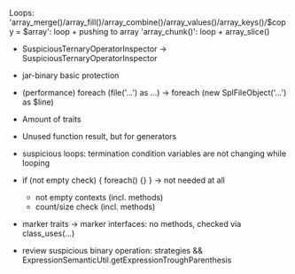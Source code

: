 Loops:
    'array_merge()/array_fill()/array_combine()/array_values()/array_keys()/$copy = $array': loop + pushing to array
    'array_chunk()':                                                                         loop + array_slice()

- SuspiciousTernaryOperatorInspector -> SuspiciousTernaryOperatorInspector
- jar-binary basic protection
- (performance) foreach (file('...') as ...) -> foreach (new SplFileObject('...') as $line)

- Amount of traits
- Unused function result, but for generators
- suspicious loops: termination condition variables are not changing while looping
- if (not empty check) { foreach() {} } -> not needed at all
    - not empty contexts (incl. methods)
    - count/size check (incl. methods)
- marker traits -> marker interfaces: no methods, checked via class_uses(...)
- review suspicious binary operation:  strategies && ExpressionSemanticUtil.getExpressionTroughParenthesis

